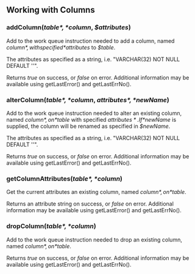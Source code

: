 ## Working with Columns

### addColumn(*$table*, *$column*, *$attributes*)

Add to the work queue instruction needed to add a column, named *$column*, with specified *$attributes* to *$table*.

The attributes as specified as a string, i.e. "VARCHAR(32) NOT NULL DEFAULT ''".

Returns *true* on success, or *false* on error. Additional information may be available using getLastError()
and getLastErrNo().

### alterColumn(*$table*, *$column*, *$attributes*, *$newName*)

Add to the work queue instruction needed to alter an existing column, named *$column*, on *$table* with
specified *$attributes*. If *$newName* is supplied, the column will be renamed as specified in *$newName*.

The attributes as specified as a string, i.e. "VARCHAR(32) NOT NULL DEFAULT ''".

Returns *true* on success, or *false* on error. Additional information may be available using getLastError()
and getLastErrNo().

### getColumnAttributes(*$table*, *$column*)

Get the current attributes an existing column, named *$column*, on *$table*.

Returns an attribute string on success, or *false* on error. Additional information may be available using getLastError()
and getLastErrNo().

### dropColumn(*$table*, *$column*)

Add to the work queue instruction needed to drop an existing column, named *$column*, on *$table*.

Returns *true* on success, or *false* on error. Additional information may be available using getLastError()
and getLastErrNo().
